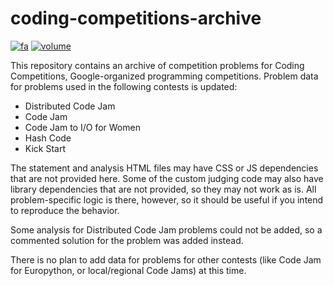 # coding-competitions-archive
[![fa](https://img.shields.io/badge/language-Persian-blue.svg)](https://github.com/EnAnsari/coding-competitions-archive/blob/main/docs/fa/readme.md)
[![volume](https://img.shields.io/badge/download_zip-1GB<-red.svg)](https://github.com/EnAnsari/coding-competitions-archive/archive/refs/tags/1.0.0.zip)


This repository contains an archive of competition problems for
Coding Competitions, Google-organized programming competitions. 
Problem data for problems used in the following contests is updated:

 - Distributed Code Jam
 - Code Jam
 - Code Jam to I/O for Women
 - Hash Code
 - Kick Start

The statement and analysis HTML files may have CSS or JS dependencies that are not provided here. Some of the custom judging code may also have library dependencies that are not provided, so they may not work as is. All problem-specific logic is there, however, so it should be useful if you intend to reproduce the behavior.

Some analysis for Distributed Code Jam problems could not be added, so a commented solution for the problem was added instead.

There is no plan to add data for problems for other contests (like Code Jam for Europython, or local/regional Code Jams) at this time.
